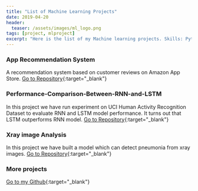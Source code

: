 ```yaml
---
title: "List of Machine Learning Projects"
date: 2019-04-20
header:
  teaser: /assets/images/ml_logo.png
tags: [project, mlproject]
excerpt: "Here is the list of my Machine learning projects. Skills: Python, Keras,TensorFlow, Scikit-Learn, NumPy, Pandas, Machine Learning, Deep Learning"
---
```

### App Recommendation System
A recommendation system based on customer reviews on Amazon App Store.
[Go to Repository](https://github.com/sheikhhanif/encryption.git){:target="_blank"} 


### Performance-Comparison-Between-RNN-and-LSTM
In this project we have run experiment on UCI Human Activity Recognition Dataset to evaluate RNN and LSTM model performance. It turns out that LSTM outperforms RNN model.
[Go to Repository](https://github.com/sheikhhanif/Performance-Comparison-Between-RNN-and-LSTM-Model){:target="_blank"} 

### Xray image Analysis
In this project we have built a model which can detect pneumonia from xray images.
[Go to Repository](https://github.com/sheikhhanif/X_ray-Image-Processing){:target="_blank"} 

### More projects
[Go to my Github](https://github.com/sheikhhanif/){:target="_blank"}